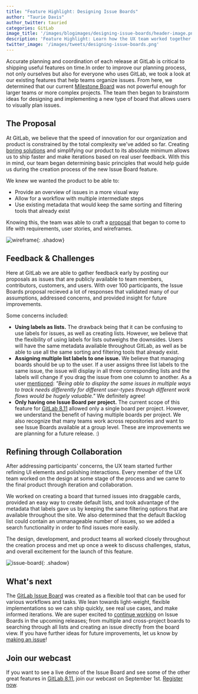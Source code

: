```yaml
---
title: "Feature Highlight: Designing Issue Boards"
author: "Taurie Davis"
author_twitter: tauried
categories: GitLab
image_title: '/images/blogimages/designing-issue-boards/header-image.png'
description: 'Feature Highlight: Learn how the UX team worked together on the creation of Issue Boards.'
twitter_image: '/images/tweets/designing-issue-boards.png'
---
```


Accurate planning and coordination of each release at GitLab is critical to shipping useful features on time.In order to improve our planning process, not only ourselves but also for everyone who uses GitLab, we took a look at our existing features that help teams organize issues. From here, we determined that our current [Milestone Board](/2016/08/05/feature-highlight-set-dates-for-issues/#milestones) was not powerful enough for larger teams or more complex projects. The team then began to brainstorm ideas for designing and implementing a new type of board that allows users to visually plan issues.

<!--more-->

## The Proposal

At GitLab, we believe that the speed of innovation for our organization and product is constrained by the total complexity we've added so far. Creating [boring solutions](/handbook/values/#boring-solutions) and simplifying our product to its absolute minimum allows us to ship faster and make iterations based on real user feedback. With this in mind, our team began determining basic principles that would help guide us during the creation process of the new Issue Board feature.

We knew we wanted the product to be able to:

- Provide an overview of issues in a more visual way
- Allow for a workflow with multiple intermediate steps
- Use existing metadata that would keep the same sorting and filtering tools that already exist

    
Knowing this, the team was able to craft a [proposal](https://gitlab.com/gitlab-org/gitlab-ce/issues/17907) that began to come to life with requirements, user stories, and wireframes.

![wireframe](/images/blogimages/designing-issue-boards/wireframe.png){: .shadow}

## Feedback & Challenges

Here at GitLab we are able to gather feedback early by posting our proposals as issues that are publicly available to team members, contributors, customers, and users. With over 100 participants, the Issue Boards proposal recieved a lot of responses that validated many of our assumptions, addressed concerns, and provided insight for future improvements.

Some concerns included:

- **Using labels as lists.** The drawback being that it can be confusing to use labels for issues, as well as creating lists. However, we believe that the flexibility of using labels for lists outweighs the downsides. Users will have the same metadata available throughout GitLab, as well as be able to use all the same sorting and filtering tools that already exist.
- **Assigning multiple list labels to one issue.** We believe that managing boards should be up to the user. If a user assigns three list labels to the same issue, the issue will display in all three corresponding lists and the labels will change if you drag the issue from one column to another. As a user [mentioned](https://gitlab.com/gitlab-org/gitlab-ce/issues/17907#note_12602314): *"Being able to display the same issues in multiple ways to track needs differently for different user-types through different work flows would be hugely valuable."*  We definitely agree!
- **Only having one Issue Board per project.** The current scope of this feature for [GitLab 8.11](/2016/08/22/gitlab-8-11-released/) allowed only a single board per project. However, we understand the benefit of having multiple boards per project. We also recognize that many teams work across repositories and want to see Issue Boards available at a group level. These are improvements we are planning for a future release. :)

## Refining through Collaboration

After addressing participants' concerns, the UX team started further refining UI elements and polishing interactions. Every member of the UX team worked on the design at some stage of the process and we came to the final product through iteration and collaboration.

We worked on creating a board that turned issues into draggable cards, provided an easy way to create default lists, and took advantage of the metadata that labels gave us by keeping the same filtering options that are available throughout the site. We also determined that the default Backlog list could contain an unmanageable number of issues, so we added a search functionality in order to find issues more easily.

The design, development, and product teams all worked closely throughout the creation process and met up once a week to discuss challenges, status, and overall excitement for the launch of this feature. 

![issue-board](/images/blogimages/designing-issue-boards/issue-board.gif){: .shadow}

## What's next

The [GitLab Issue Board](/solutions/issueboard) was created as a flexible tool that can be used for various workflows and tasks. We lean towards light-weight, flexible implementations so we can ship quickly, see real use cases, and make informed iterations. We are super excited to [continue working](https://gitlab.com/gitlab-org/gitlab-ce/issues/21365) on Issue Boards in the upcoming releases; from multiple and cross-project boards to searching through all lists and creating an issue directly from the board view. If you have further ideas for future improvements, let us know by [making an issue](https://gitlab.com/gitlab-org/gitlab-ce/issues/new?issue)!

## Join our webcast 
If you want to see a live demo of the Issue Board and see some of the other great features in [GitLab 8.11](/2016/08/22/gitlab-8-11-released/), join our webcast on September 1st. [Register now](https://page.gitlab.com/IssueBoardWebcast_LandingPage.html).  

